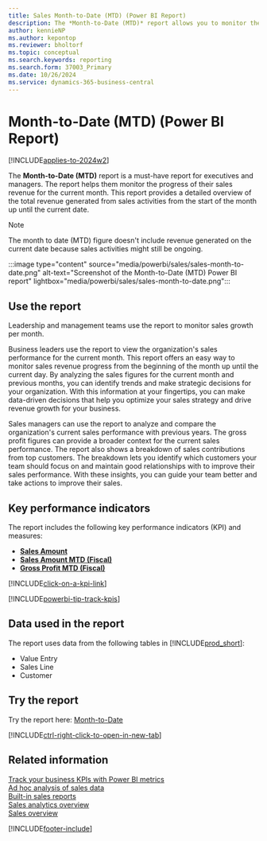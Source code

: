 ```yaml
---
title: Sales Month-to-Date (MTD) (Power BI Report)
description: The *Month-to-Date (MTD)* report allows you to monitor the progress of their sales revenue for the current month
author: kennieNP
ms.author: kepontop
ms.reviewer: bholtorf
ms.topic: conceptual
ms.search.keywords: reporting
ms.search.form: 37003_Primary
ms.date: 10/26/2024
ms.service: dynamics-365-business-central
---
```


# Month-to-Date (MTD) (Power BI Report)

[!INCLUDE[applies-to-2024w2](includes/applies-to-2024w2.md)]

The **Month-to-Date (MTD)** report is a must-have report for executives and managers. The report helps them monitor the progress of their sales revenue for the current month. This report provides a detailed overview of the total revenue generated from sales activities from the start of the month up until the current date.

> [!NOTE]
> The month to date (MTD) figure doesn't include revenue generated on the current date because sales activities might still be ongoing.

:::image type="content" source="media/powerbi/sales/sales-month-to-date.png" alt-text="Screenshot of the Month-to-Date (MTD) Power BI report" lightbox="media/powerbi/sales/sales-month-to-date.png":::

## Use the report

Leadership and management teams use the report to monitor sales growth per month.  

Business leaders use the report to view the organization's sales performance for the current month. This report offers an easy way to monitor sales revenue progress from the beginning of the month up until the current day. By analyzing the sales figures for the current month and previous months, you can identify trends and make strategic decisions for your organization. With this information at your fingertips, you can make data-driven decisions that help you optimize your sales strategy and drive revenue growth for your business.  

Sales managers can use the report to analyze and compare the organization's current sales performance with previous years. The gross profit figures can provide a broader context for the current sales performance. The report also shows a breakdown of sales contributions from top customers. The breakdown lets you identify which customers your team should focus on and maintain good relationships with to improve their sales performance. With these insights, you can guide your team better and take actions to improve their sales.

## Key performance indicators

The report includes the following key performance indicators (KPI) and measures:

- [**Sales Amount**](sales-powerbi-sales-kpis.md#sales-amount)  
- [**Sales Amount MTD (Fiscal)**](sales-powerbi-sales-kpis.md#sales-amount-mtd-fiscal)
- [**Gross Profit MTD (Fiscal)**](sales-powerbi-sales-kpis.md#gross-profit-mtd-fiscal)

[!INCLUDE[click-on-a-kpi-link](includes/click-on-a-kpi-link.md)] 

[!INCLUDE[powerbi-tip-track-kpis](includes/powerbi-tip-track-kpis.md)]

## Data used in the report

The report uses data from the following tables in [!INCLUDE[prod_short](includes/prod_short.md)]:

- Value Entry
- Sales Line
- Customer

## Try the report

Try the report here: [Month-to-Date](https://businesscentral.dynamics.com?page=37003)

[!INCLUDE[ctrl-right-click-to-open-in-new-tab](includes/ctrl-right-click-to-open-in-new-tab.md)]

## Related information

[Track your business KPIs with Power BI metrics](track-kpis-with-power-bi-metrics.md)  
[Ad hoc analysis of sales data](ad-hoc-analysis-sales.md)  
[Built-in sales reports](sales-reports.md)  
[Sales analytics overview](sales-analytics-overview.md)  
[Sales overview](sales-manage-sales.md)  

[!INCLUDE[footer-include](includes/footer-banner.md)]
